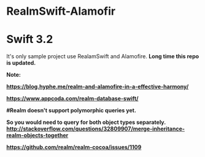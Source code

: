 # RealmSwift-Alamofir
# Swift 3.2
It's only sample project use RealamSwift and Alamofire. <b>Long time this repo is updated<b>. 

Note: 

https://blog.hyphe.me/realm-and-alamofire-in-a-effective-harmony/ 


https://www.appcoda.com/realm-database-swift/


#Realm doesn't support polymorphic queries yet.

So you would need to query for both object types separately.
http://stackoverflow.com/questions/32809907/merge-inheritance-realm-objects-together

https://github.com/realm/realm-cocoa/issues/1109
